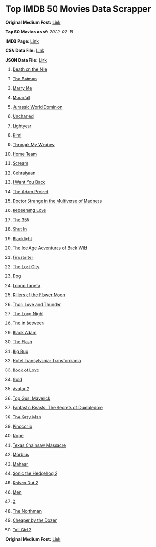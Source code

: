 # Top IMDB 50 Movies Data Scrapper

**Original Medium Post:** [Link](https://medium.com/@nishantsahoo/which-movie-should-i-watch-5c83a3c0f5b1) 

**Top 50 Movies as of:** _2022-02-18_

**IMDB Page:** [Link](http://www.imdb.com/search/title?release_date=2022,2022&title_type=feature)

**CSV Data File:** [Link](/Data/data.csv)

**JSON Data File:** [Link](/Data/data.json)

1. [Death on the Nile](https://www.imdb.com/title/tt7657566/?ref_=adv_li_tt)

2. [The Batman](https://www.imdb.com/title/tt1877830/?ref_=adv_li_tt)

3. [Marry Me](https://www.imdb.com/title/tt10223460/?ref_=adv_li_tt)

4. [Moonfall](https://www.imdb.com/title/tt5834426/?ref_=adv_li_tt)

5. [Jurassic World Dominion](https://www.imdb.com/title/tt8041270/?ref_=adv_li_tt)

6. [Uncharted](https://www.imdb.com/title/tt1464335/?ref_=adv_li_tt)

7. [Lightyear](https://www.imdb.com/title/tt10298810/?ref_=adv_li_tt)

8. [Kimi](https://www.imdb.com/title/tt14128670/?ref_=adv_li_tt)

9. [Through My Window](https://www.imdb.com/title/tt14463484/?ref_=adv_li_tt)

10. [Home Team](https://www.imdb.com/title/tt14592064/?ref_=adv_li_tt)

11. [Scream](https://www.imdb.com/title/tt11245972/?ref_=adv_li_tt)

12. [Gehraiyaan](https://www.imdb.com/title/tt10733228/?ref_=adv_li_tt)

13. [I Want You Back](https://www.imdb.com/title/tt6462958/?ref_=adv_li_tt)

14. [The Adam Project](https://www.imdb.com/title/tt2463208/?ref_=adv_li_tt)

15. [Doctor Strange in the Multiverse of Madness](https://www.imdb.com/title/tt9419884/?ref_=adv_li_tt)

16. [Redeeming Love](https://www.imdb.com/title/tt11365186/?ref_=adv_li_tt)

17. [The 355](https://www.imdb.com/title/tt8356942/?ref_=adv_li_tt)

18. [Shut In](https://www.imdb.com/title/tt10131024/?ref_=adv_li_tt)

19. [Blacklight](https://www.imdb.com/title/tt14060094/?ref_=adv_li_tt)

20. [The Ice Age Adventures of Buck Wild](https://www.imdb.com/title/tt13634480/?ref_=adv_li_tt)

21. [Firestarter](https://www.imdb.com/title/tt1798632/?ref_=adv_li_tt)

22. [The Lost City](https://www.imdb.com/title/tt13320622/?ref_=adv_li_tt)

23. [Dog](https://www.imdb.com/title/tt11252248/?ref_=adv_li_tt)

24. [Looop Lapeta](https://www.imdb.com/title/tt8907974/?ref_=adv_li_tt)

25. [Killers of the Flower Moon](https://www.imdb.com/title/tt5537002/?ref_=adv_li_tt)

26. [Thor: Love and Thunder](https://www.imdb.com/title/tt10648342/?ref_=adv_li_tt)

27. [The Long Night](https://www.imdb.com/title/tt10509906/?ref_=adv_li_tt)

28. [The In Between](https://www.imdb.com/title/tt8851148/?ref_=adv_li_tt)

29. [Black Adam](https://www.imdb.com/title/tt6443346/?ref_=adv_li_tt)

30. [The Flash](https://www.imdb.com/title/tt0439572/?ref_=adv_li_tt)

31. [Big Bug](https://www.imdb.com/title/tt11541872/?ref_=adv_li_tt)

32. [Hotel Transylvania: Transformania](https://www.imdb.com/title/tt9848626/?ref_=adv_li_tt)

33. [Book of Love](https://www.imdb.com/title/tt14014068/?ref_=adv_li_tt)

34. [Gold](https://www.imdb.com/title/tt6020800/?ref_=adv_li_tt)

35. [Avatar 2](https://www.imdb.com/title/tt1630029/?ref_=adv_li_tt)

36. [Top Gun: Maverick](https://www.imdb.com/title/tt1745960/?ref_=adv_li_tt)

37. [Fantastic Beasts: The Secrets of Dumbledore](https://www.imdb.com/title/tt4123432/?ref_=adv_li_tt)

38. [The Gray Man](https://www.imdb.com/title/tt1649418/?ref_=adv_li_tt)

39. [Pinocchio](https://www.imdb.com/title/tt1488589/?ref_=adv_li_tt)

40. [Nope](https://www.imdb.com/title/tt10954984/?ref_=adv_li_tt)

41. [Texas Chainsaw Massacre](https://www.imdb.com/title/tt11755740/?ref_=adv_li_tt)

42. [Morbius](https://www.imdb.com/title/tt5108870/?ref_=adv_li_tt)

43. [Mahaan](https://www.imdb.com/title/tt12472554/?ref_=adv_li_tt)

44. [Sonic the Hedgehog 2](https://www.imdb.com/title/tt12412888/?ref_=adv_li_tt)

45. [Knives Out 2](https://www.imdb.com/title/tt11564570/?ref_=adv_li_tt)

46. [Men](https://www.imdb.com/title/tt13841850/?ref_=adv_li_tt)

47. [X](https://www.imdb.com/title/tt13560574/?ref_=adv_li_tt)

48. [The Northman](https://www.imdb.com/title/tt11138512/?ref_=adv_li_tt)

49. [Cheaper by the Dozen](https://www.imdb.com/title/tt6705162/?ref_=adv_li_tt)

50. [Tall Girl 2](https://www.imdb.com/title/tt16085592/?ref_=adv_li_tt)

**Original Medium Post:** [Link](https://medium.com/@nishantsahoo/which-movie-should-i-watch-5c83a3c0f5b1) 
